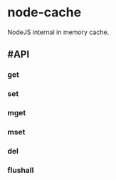 node-cache
==========

NodeJS internal in memory cache.

#API
---
### get

### set

### mget

### mset

### del

### flushall
